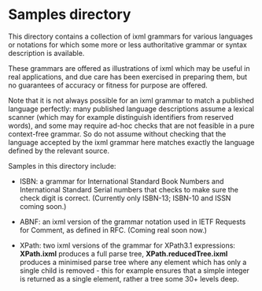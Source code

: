 # Samples directory

This directory contains a collection of ixml grammars for various
languages or notations for which some more or less authoritative
grammar or syntax description is available.

These grammars are offered as illustrations of ixml which may be
useful in real applications, and due care has been exercised in
preparing them, but no guarantees of accuracy or fitness for purpose
are offered.

Note that it is not always possible for an ixml grammar to match a
published language perfectly: many published language descriptions
assume a lexical scanner (which may for example distinguish
identifiers from reserved words), and some may require ad-hoc checks
that are not feasible in a pure context-free grammar.  So do not
assume without checking that the language accepted by the ixml grammar
here matches exactly the language defined by the relevant source.

Samples in this directory include:

* ISBN: a grammar for International Standard Book Numbers and
  International Standard Serial numbers that checks to make sure the
  check digit is correct.  (Currently only ISBN-13; ISBN-10 and ISSN
  coming soon.)

* ABNF: an ixml version of the grammar notation used in IETF
  Requests for Comment, as defined in RFC.  (Coming real soon now.)

* XPath: two ixml versions of the grammar for XPath3.1 expressions:
    **XPath.ixml** produces a full parse tree, **XPath.reducedTree.ixml** produces
    a minimised parse tree where any element which has only a single child is removed 
      - this for example ensures that a simple integer is returned as a single element, rather a tree some 30+ levels deep.


